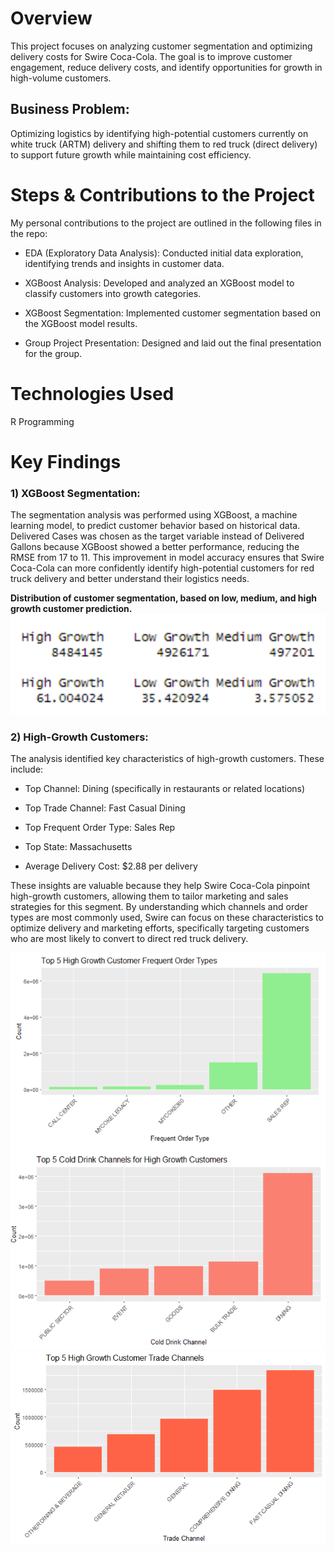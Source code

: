 # Overview
This project focuses on analyzing customer segmentation and optimizing delivery costs for Swire Coca-Cola. The goal is to improve customer engagement, reduce delivery costs, and identify opportunities for growth in high-volume customers.

## Business Problem:
Optimizing logistics by identifying high-potential customers currently on white truck (ARTM) delivery and shifting them to red truck (direct delivery) to support future growth while maintaining cost efficiency.

# Steps & Contributions to the Project
My personal contributions to the project are outlined in the following files in the repo:

- EDA (Exploratory Data Analysis): Conducted initial data exploration, identifying trends and insights in customer data.

- XGBoost Analysis: Developed and analyzed an XGBoost model to classify customers into growth categories.

- XGBoost Segmentation: Implemented customer segmentation based on the XGBoost model results.

- Group Project Presentation: Designed and laid out the final presentation for the group.

# Technologies Used
R Programming

# Key Findings

### 1) XGBoost Segmentation: 
The segmentation analysis was performed using XGBoost, a machine learning model, to predict customer behavior based on historical data. Delivered Cases was chosen as the target variable instead of Delivered Gallons because XGBoost showed a better performance, reducing the RMSE from 17 to 11. This improvement in model accuracy ensures that Swire Coca-Cola can more confidently identify high-potential customers for red truck delivery and better understand their logistics needs.

**Distribution of customer segmentation, based on low, medium, and high growth customer prediction.**
![EDA and Modeling](https://github.com/anaiscorral/Swire-Coca-Cola/blob/main/EDA%20and%20modeling.png)

### 2) High-Growth Customers: 
The analysis identified key characteristics of high-growth customers. These include:

- Top Channel: Dining (specifically in restaurants or related locations)

- Top Trade Channel: Fast Casual Dining

- Top Frequent Order Type: Sales Rep

- Top State: Massachusetts

- Average Delivery Cost: $2.88 per delivery

These insights are valuable because they help Swire Coca-Cola pinpoint high-growth customers, allowing them to tailor marketing and sales strategies for this segment. By understanding which channels and order types are most commonly used, Swire can focus on these characteristics to optimize delivery and marketing efforts, specifically targeting customers who are most likely to convert to direct red truck delivery.

![Findings](https://github.com/anaiscorral/Swire-Coca-Cola/blob/main/Findings.png)
![Findings2](https://github.com/anaiscorral/Swire-Coca-Cola/blob/main/Findings2.png)
![Findings3](https://github.com/anaiscorral/Swire-Coca-Cola/blob/main/Findings3.png)








